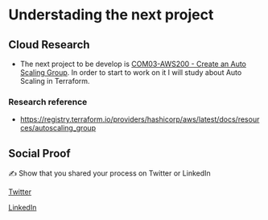<!-- This is a template you can use for quick progress days. It removes a lot of the steps we encourage you to share in the longer template 000-DAY-ARTICLE-LONG-TEMPLATE.MD-->

# Understading the next project

## Cloud Research

- The next project to be develop is [COM03-AWS200 - Create an Auto Scaling Group](https://github.com/100DaysOfCloud/100DaysOfCloudIdeas/blob/master/Projects/COM/COM03/COM03-AWS200.md). In order to start to work on it I will study about Auto Scaling in Terraform.
### Research reference
- https://registry.terraform.io/providers/hashicorp/aws/latest/docs/resources/autoscaling_group

## Social Proof

✍️ Show that you shared your process on Twitter or LinkedIn

[Twitter](https://twitter.com/eduardoegito/status/1470520681402146817)

[LinkedIn]([link](https://www.linkedin.com/posts/eduardoegito_github-eduardoegito100daysofcloud-activity-6876286680890933248-h0_1))

